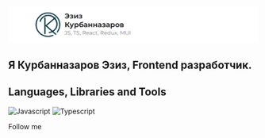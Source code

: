 [![Header](https://github.com/webdeveziz/webdeveziz/blob/main/assets/logowithtext.png)](https://t.me/eziz1209)

## Я Курбанназаров Эзиз, Frontend разработчик.

## Languages, Libraries and Tools

![Javascript](https://img.shields.io/badge/-Javascript-090909?style=for-the-badge&logo=javascript&logoColor=47C5FB)
![Typescript](https://img.shields.io/badge/-Typescript-090909?style=for-the-badge&logo=typescript&logoColor=47C5FB)

Follow me